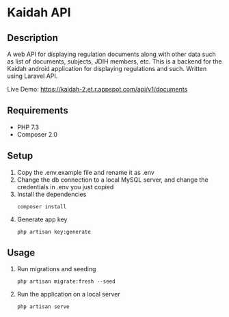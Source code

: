 # Kaidah API

## Description
A web API for displaying regulation documents along with other data such as list of documents, subjects, JDIH members, etc. This is a backend for the Kaidah android application for displaying regulations and such. Written using Laravel API.

Live Demo: https://kaidah-2.et.r.appspot.com/api/v1/documents

## Requirements
- PHP 7.3
- Composer 2.0

## Setup
1. Copy the .env.example file and rename it as .env
2. Change the db connection to a local MySQL server, and change the credentials in .env you just copied
3. Install the dependencies
    ```
    composer install
    ```
4. Generate app key
    ```
    php artisan key:generate
    ```

## Usage
1. Run migrations and seeding
    ```
    php artisan migrate:fresh --seed
    ```
2. Run the application on a local server
    ```
    php artisan serve
    ```